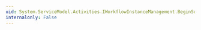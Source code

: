 ```yaml
---
uid: System.ServiceModel.Activities.IWorkflowInstanceManagement.BeginSuspend(System.Guid,System.String,System.AsyncCallback,System.Object)
internalonly: False
---
```

